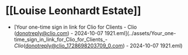 # [[Louise Leonhardt Estate]]
- [Your one-time sign in link for Clio for Clients - Clio (donotreply@clio.com) - 2024-10-07 1921.eml](../assets/Your_one-time_sign_in_link_for_Clio_for_Clients_-_Clio_(donotreply@clio_1728698203709_0.com) - 2024-10-07 1921.eml)